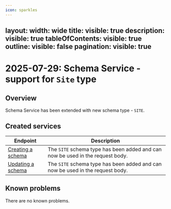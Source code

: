 ```yaml
---
icon: sparkles
---
```

layout:
   width: wide
   title:
    visible: true
  description:
    visible: true
  tableOfContents:
    visible: true
  outline:
    visible: false
  pagination:
    visible: true
---

# 2025-07-29: Schema Service - support for `Site` type

## Overview

Schema Service has been extended with new schema type - `SITE`.

## Created services

| Endpoint                                                                                                                                                      | Description                                                                    |
|---------------------------------------------------------------------------------------------------------------------------------------------------------------|--------------------------------------------------------------------------------|
| [Creating a schema](https://developer.emporix.io/api-references/api-guides/utilities/schema/api-reference/schema#post-schema-tenant-schemas)   | The `SITE` schema type has been added and can now be used in the request body. |
| [Updating a schema](https://developer.emporix.io/api-references/api-guides/utilities/schema/api-reference/schema#put-schema-tenant-schemas-id) | The `SITE` schema type has been added and can now be used in the request body. |

## Known problems

There are no known problems.
